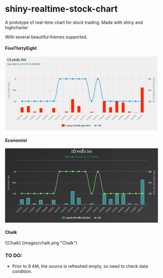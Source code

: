 # shiny-realtime-stock-chart
A prototype of real-time chart for stock trading. Made with shiny and highcharter

With several beautiful themes supported.

#### FiveThirtyEight

![FiveThirtyEight](images/538.png "538")

#### Economist

![Economist](images/economist.png "Economist")

#### Chalk

![Chalk] (images/chalk.png "Chalk")

### TO DO:
- Prior to 9 AM, the source is refreshed empty, so need to check data condition.
